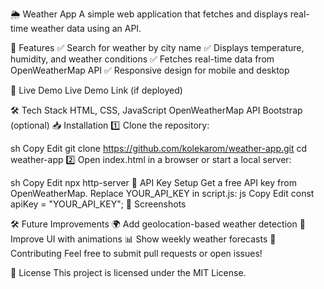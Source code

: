 🌦️ Weather App
A simple web application that fetches and displays real-time weather data using an API.

📌 Features
✅ Search for weather by city name
✅ Displays temperature, humidity, and weather conditions
✅ Fetches real-time data from OpenWeatherMap API
✅ Responsive design for mobile and desktop

🚀 Live Demo
Live Demo Link (if deployed)

🛠️ Tech Stack
HTML, CSS, JavaScript
OpenWeatherMap API
Bootstrap (optional)
📥 Installation
1️⃣ Clone the repository:

sh
Copy
Edit
git clone https://github.com/kolekarom/weather-app.git
cd weather-app
2️⃣ Open index.html in a browser or start a local server:

sh
Copy
Edit
npx http-server
🔑 API Key Setup
Get a free API key from OpenWeatherMap.
Replace YOUR_API_KEY in script.js:
js
Copy
Edit
const apiKey = "YOUR_API_KEY";
📸 Screenshots


🛠️ Future Improvements
🌍 Add geolocation-based weather detection
🎨 Improve UI with animations
📊 Show weekly weather forecasts
🤝 Contributing
Feel free to submit pull requests or open issues!

📜 License
This project is licensed under the MIT License.